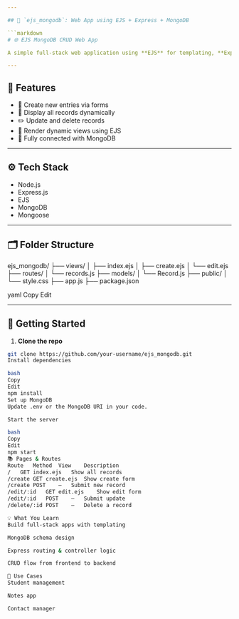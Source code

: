 ```yaml
---

## 📄 `ejs_mongodb`: Web App using EJS + Express + MongoDB

```markdown
# 🌐 EJS MongoDB CRUD Web App

A simple full-stack web application using **EJS** for templating, **Express.js** for routing, and **MongoDB** for data persistence. The app provides a clean UI for creating, reading, updating, and deleting data entries.

---
```


## 🧩 Features

- 📝 Create new entries via forms
- 📖 Display all records dynamically
- ✏️ Update and delete records
- 🎨 Render dynamic views using EJS
- 🔌 Fully connected with MongoDB

---

## ⚙️ Tech Stack

- Node.js
- Express.js
- EJS
- MongoDB
- Mongoose

---

## 🗂️ Folder Structure

ejs_mongodb/
├── views/
│ ├── index.ejs
│ ├── create.ejs
│ └── edit.ejs
├── routes/
│ └── records.js
├── models/
│ └── Record.js
├── public/
│ └── style.css
├── app.js
├── package.json

yaml
Copy
Edit

---

## 🚀 Getting Started

1. **Clone the repo**
```bash
git clone https://github.com/your-username/ejs_mongodb.git
Install dependencies

bash
Copy
Edit
npm install
Set up MongoDB
Update .env or the MongoDB URI in your code.

Start the server

bash
Copy
Edit
npm start
📚 Pages & Routes
Route	Method	View	Description
/	GET	index.ejs	Show all records
/create	GET	create.ejs	Show create form
/create	POST	—	Submit new record
/edit/:id	GET	edit.ejs	Show edit form
/edit/:id	POST	—	Submit update
/delete/:id	POST	—	Delete a record

💡 What You Learn
Build full-stack apps with templating

MongoDB schema design

Express routing & controller logic

CRUD flow from frontend to backend

🎯 Use Cases
Student management

Notes app

Contact manager

